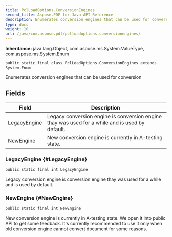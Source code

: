 ```yaml
---
title: PclLoadOptions.ConversionEngines
second_title: Aspose.PDF for Java API Reference
description: Enumerates conversion engines that can be used for conversion
type: docs
weight: 10
url: /java/com.aspose.pdf/pclloadoptions.conversionengines/
---
```

**Inheritance:**
java.lang.Object, com.aspose.ms.System.ValueType, com.aspose.ms.System.Enum
```
public static final class PclLoadOptions.ConversionEngines extends System.Enum
```

Enumerates conversion engines that can be used for conversion
## Fields

| Field | Description |
| --- | --- |
| [LegacyEngine](#LegacyEngine) | Legacy conversion engine is conversion engine thay was used for a while and is used by default. |
| [NewEngine](#NewEngine) | New conversion engine is currently in A-testing state. |
### LegacyEngine {#LegacyEngine}
```
public static final int LegacyEngine
```


Legacy conversion engine is conversion engine thay was used for a while and is used by default.

### NewEngine {#NewEngine}
```
public static final int NewEngine
```


New conversion engine is currently in A-testing state. We open it into public API to get some feedback. It's currently recommended to use it only when old conversion engine cannot convert document for some reasons.

